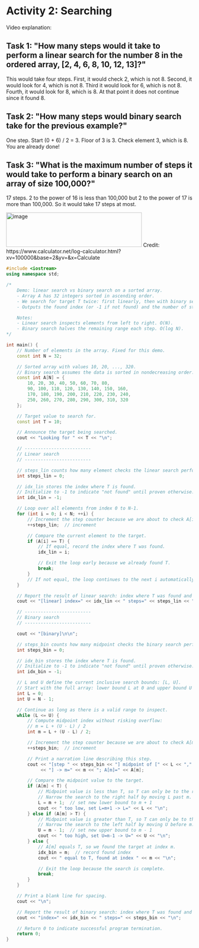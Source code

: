
# Activity 2: Searching 

Video explanation:

## Task 1: "How many steps would it take to perform a linear search for the number 8 in the ordered array, [2, 4, 6, 8, 10, 12, 13]?"

This would take four steps. First, it would check 2, which is not 8. Second, it would look for 4, which is not 8. Third it would look for 6, which is not 8. Fourth, it would look for 8, which is 8. At that point it does not continue since it found 8.

## Task 2: "How many steps would binary search take for the previous example?"

One step. Start (0 + 6) / 2 = 3. Floor of 3 is 3. Check element 3, which is 8. You are already done! 

## Task 3: "What is the maximum number of steps it would take to perform a binary search on an array of size 100,000?"

17 steps. 2 to the power of 16 is less than 100,000 but 2 to the power of 17 is more than 100,000. So it would take 17 steps at most. 

<img width="366" height="93" alt="image" src="https://github.com/user-attachments/assets/a9e18d4f-fad7-4a63-bf64-25ba9adc7124" />
Credit: https://www.calculator.net/log-calculator.html?xv=100000&base=2&yv=&x=Calculate

```c++
#include <iostream>
using namespace std;

/*
    Demo: linear search vs binary search on a sorted array.
    - Array A has 32 integers sorted in ascending order.
    - We search for target T twice: first linearly, then with binary search.
    - Outputs the found index (or -1 if not found) and the number of steps taken.

    Notes:
    - Linear search inspects elements from left to right. O(N).
    - Binary search halves the remaining range each step. O(log N).
*/

int main() {
    // Number of elements in the array. Fixed for this demo.
    const int N = 32;

    // Sorted array with values 10, 20, ..., 320.
    // Binary search assumes the data is sorted in nondecreasing order.
    const int A[N] = {
        10, 20, 30, 40, 50, 60, 70, 80,
        90, 100, 110, 120, 130, 140, 150, 160,
        170, 180, 190, 200, 210, 220, 230, 240,
        250, 260, 270, 280, 290, 300, 310, 320
    };

    // Target value to search for.
    const int T = 10;

    // Announce the target being searched.
    cout << "Looking for " << T << "\n";

    // -------------------------
    // Linear search
    // -------------------------

    // steps_lin counts how many element checks the linear search performs.
    int steps_lin = 0;

    // idx_lin stores the index where T is found.
    // Initialize to -1 to indicate "not found" until proven otherwise.
    int idx_lin = -1;

    // Loop over all elements from index 0 to N-1.
    for (int i = 0; i < N; ++i) {
        // Increment the step counter because we are about to check A[i].
        ++steps_lin;  // increment

        // Compare the current element to the target.
        if (A[i] == T) {
            // If equal, record the index where T was found.
            idx_lin = i;

            // Exit the loop early because we already found T.
            break;
        }
        // If not equal, the loop continues to the next i automatically.
    }

    // Report the result of linear search: index where T was found and steps taken.
    cout << "[linear] index=" << idx_lin << " steps=" << steps_lin << "\n\n";

    // -------------------------
    // Binary search
    // -------------------------

    cout << "[binary]\n\n";

    // steps_bin counts how many midpoint checks the binary search performs.
    int steps_bin = 0;

    // idx_bin stores the index where T is found.
    // Initialize to -1 to indicate "not found" until proven otherwise.
    int idx_bin = -1;

    // L and U define the current inclusive search bounds: [L, U].
    // Start with the full array: lower bound L at 0 and upper bound U at N-1.
    int L = 0;
    int U = N - 1;

    // Continue as long as there is a valid range to inspect.
    while (L <= U) {
        // Compute midpoint index without risking overflow:
        // m = L + (U - L) / 2
        int m = L + (U - L) / 2;

        // Increment the step counter because we are about to check A[m].
        ++steps_bin;  // increment

        // Print a narration line describing this step.
        cout << "[step " << steps_bin << "] midpoint of [" << L << "," << U
             << "] -> m=" << m << "; A[m]=" << A[m];

        // Compare the midpoint value to the target.
        if (A[m] < T) {
            // Midpoint value is less than T, so T can only be to the right.
            // Narrow the search to the right half by moving L past m.
            L = m + 1;  // set new lower bound to m + 1
            cout << " too low, set L=m+1 -> L=" << L << "\n";
        } else if (A[m] > T) {
            // Midpoint value is greater than T, so T can only be to the left.
            // Narrow the search to the left half by moving U before m.
            U = m - 1;  // set new upper bound to m - 1
            cout << " too high, set U=m-1 -> U=" << U << "\n";
        } else {
            // A[m] equals T, so we found the target at index m.
            idx_bin = m;  // record found index
            cout << " equal to T, found at index " << m << "\n";

            // Exit the loop because the search is complete.
            break;
        }
    }

    // Print a blank line for spacing.
    cout << "\n";

    // Report the result of binary search: index where T was found and steps taken.
    cout << "index=" << idx_bin << " steps=" << steps_bin << "\n";

    // Return 0 to indicate successful program termination.
    return 0;
}

```
